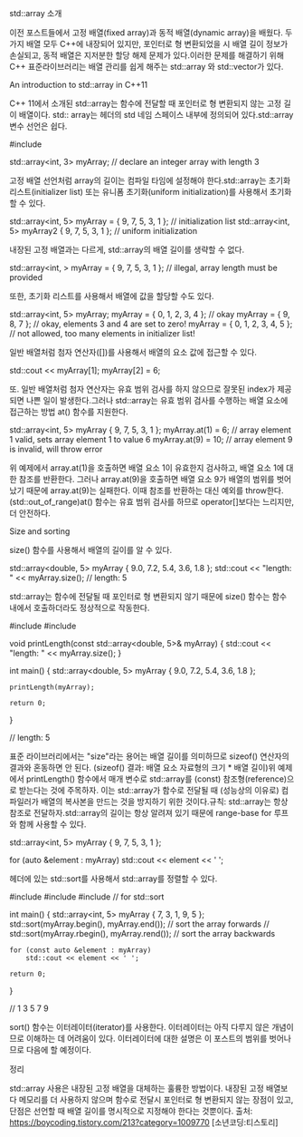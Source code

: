 std::array 소개

이전 포스트들에서 고정 배열(fixed array)과 동적 배열(dynamic array)을 배웠다. 두 가지 배열 모두 C++에 내장되어 있지만, 포인터로 형 변환되었을 시 배열 길이 정보가 손실되고, 동적 배열은 지저분한 할당 해제 문제가 있다.이러한 문제를 해결하기 위해 C++ 표준라이브러리는 배열 관리를 쉽게 해주는 std::array 와 std::vector가 있다.

An introduction to std::array in C++11

C++ 11에서 소개된 std::array는 함수에 전달할 때 포인터로 형 변환되지 않는 고정 길이 배열이다. std:: array는 <array> 헤더의 std 네임 스페이스 내부에 정의되어 있다.std::array 변수 선언은 쉽다.

#include <array>

std::array<int, 3> myArray; // declare an integer array with length 3


고정 배열 선언처럼 array의 길이는 컴파일 타임에 설정해야 한다.std::array는 초기화 리스트(initializer list) 또는 유니폼 초기화(uniform initialization)를 사용해서 초기화할 수 있다.

std::array<int, 5> myArray = { 9, 7, 5, 3, 1 }; // initialization list
std::array<int, 5> myArray2 { 9, 7, 5, 3, 1 };  // uniform initialization


내장된 고정 배열과는 다르게, std::array의 배열 길이를 생략할 수 없다.

std::array<int, > myArray = { 9, 7, 5, 3, 1 }; // illegal, array length must be provided


또한, 초기화 리스트를 사용해서 배열에 값을 할당할 수도 있다.

std::array<int, 5> myArray;
myArray = { 0, 1, 2, 3, 4 }; // okay
myArray = { 9, 8, 7 }; // okay, elements 3 and 4 are set to zero!
myArray = { 0, 1, 2, 3, 4, 5 }; // not allowed, too many elements in initializer list!


일반 배열처럼 첨자 연산자([])를 사용해서 배열의 요소 값에 접근할 수 있다.

std::cout << myArray[1];
myArray[2] = 6;


또. 일반 배열처럼 첨자 연산자는 유효 범위 검사를 하지 않으므로 잘못된 index가 제공되면 나쁜 일이 발생한다.그러나 std::array는 유효 범위 검사를 수행하는 배열 요소에 접근하는 방법 at() 함수를 지원한다.

std::array<int, 5> myArray { 9, 7, 5, 3, 1 };
myArray.at(1) = 6;  // array element 1 valid, sets array element 1 to value 6
myArray.at(9) = 10; // array element 9 is invalid, will throw error


위 예제에서 array.at(1)을 호출하면 배열 요소 1이 유효한지 검사하고, 배열 요소 1에 대한 참조를 반환한다. 그러나 array.at(9)을 호출하면 배열 요소 9가 배열의 범위를 벗어났기 때문에 array.at(9)는 실패한다. 이때 참조를 반환하는 대신 예외를 throw한다.(std::out_of_range)at() 함수는 유효 범위 검사를 하므로 operator[]보다는 느리지만, 더 안전하다.



Size and sorting

size() 함수를 사용해서 배열의 길이를 알 수 있다.

std::array<double, 5> myArray { 9.0, 7.2, 5.4, 3.6, 1.8 };
std::cout << "length: " << myArray.size();
// length: 5


std::array는 함수에 전달될 때 포인터로 형 변환되지 않기 때문에 size() 함수는 함수 내에서 호출하더라도 정상적으로 작동한다.

#include <iostream>
#include <array>

void printLength(const std::array<double, 5>& myArray)
{
    std::cout << "length: " << myArray.size();
}

int main()
{
    std::array<double, 5> myArray { 9.0, 7.2, 5.4, 3.6, 1.8 };

    printLength(myArray);

    return 0;
}

// length: 5


표준 라이브러리에서는 "size"라는 용어는 배열 길이를 의미하므로 sizeof() 연산자의 결과와 혼동하면 안 된다. (sizeof() 결과: 배열 요소 자료형의 크기 * 배열 길이)위 예제에서 printLength() 함수에서 매개 변수로 std::array를 (const) 참조형(reference)으로 받는다는 것에 주목하자. 이는 std::array가 함수로 전달될 때 (성능상의 이유로) 컴파일러가 배열의 복사본을 만드는 것을 방지하기 위한 것이다.규칙: std::array는 항상 참조로 전달하자.std::array의 길이는 항상 알려져 있기 때문에 range-base for 루프와 함께 사용할 수 있다.

std::array<int, 5> myArray { 9, 7, 5, 3, 1 };

for (auto &element : myArray)
    std::cout << element << ' ';


<algorithm> 헤더에 있는 std::sort를 사용해서 std::array를 정렬할 수 있다.

#include <iostream>
#include <array>
#include <algorithm> // for std::sort

int main()
{
    std::array<int, 5> myArray { 7, 3, 1, 9, 5 };
    std::sort(myArray.begin(), myArray.end()); // sort the array forwards
//    std::sort(myArray.rbegin(), myArray.rend()); // sort the array backwards

    for (const auto &element : myArray)
        std::cout << element << ' ';

    return 0;
}

// 1 3 5 7 9


sort() 함수는 이터레이터(iterator)를 사용한다. 이터레이터는 아직 다루지 않은 개념이므로 이해하는 데 어려움이 있다. 이터레이터에 대한 설명은 이 포스트의 범위를 벗어나므로 다음에 할 예정이다.



정리

std::array 사용은 내장된 고정 배열을 대체하는 훌륭한 방법이다. 내장된 고정 배열보다 메모리를 더 사용하지 않으며 함수로 전달시 포인터로 형 변환되지 않는 장점이 있고, 단점은 선언할 때 배열 길이를 명시적으로 지정해야 한다는 것뿐이다.
출처: https://boycoding.tistory.com/213?category=1009770 [소년코딩:티스토리]